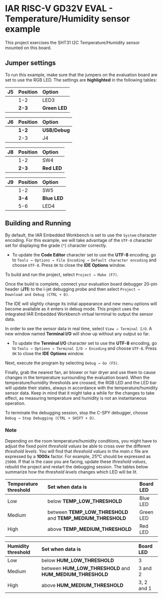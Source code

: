 # IAR RISC-V GD32V EVAL - Temperature/Humidity sensor example

This project exercises the SHT31 I2C Temperature/Humidity sensor mounted on this board.

## Jumper settings

To run this example, make sure that the jumpers on the evaluation board are set to use the RGB LED. 
The settings are __highlighted__ in the following tables: 

| __J5__         | __Position__    |  __Option__    |
| :------------- | :-------------- | :------------- |
|                | 1-2             | LED3           |
|                | __2-3__         | __Green LED__  |

| __J6__         | __Position__    |  __Option__    |
| :------------- | :-------------- | :------------- |
|                | __1-2__         | __USB/Debug__  |
|                | 2-3             | J4             |

| __J8__         | __Position__    |  __Option__    |
| :------------- | :-------------- | :------------- |
|                | 1-2             | SW4            |
|                | __2-3__         | __Red LED__    |

| __J9__         | __Position__    |  __Option__    |
| :------------- | :-------------- | :------------- |
|                | 1-2             | SW5            |
|                | __3-4__         | __Blue LED__   |
|                | 5-6             | LED4           |

## Building and Running

By default, the IAR Embedded Workbench is set to use the `System` character encoding. For this example, we will take advantage of the `UTF-8` character set for displaying the grade (__`°`__) character correctly.

* To update the __Code Editor__ character set to use the __UTF-8__ encoding, go to `Tools → Options → File Encoding → Default character encoding` and choose `UTF-8`. Press `OK` to close the __IDE Options__ window.

To build and run the project, select `Project → Make (F7)`.

Once the build is complete, connect your evaluation board debugger 20-pin header (__J11__) to the I-jet debugging probe and then select `Project → Download and Debug (CTRL + D)`.

The IDE will slightly change its initial appearance and new menu options will become available as it enters in debug mode.
This project uses the integrated IAR Embedded Workbench virtual terminal to output the sensor data.

In order to see the sensor data in real time, select `View → Terminal I/O`. A new window named __Terminal I/O__ will show up without any output so far.

* To update the __Terminal I/O__ character set to use the __UTF-8__ encoding, go to `Tools → Options → Terminal I/O → Encoding` and choose `UTF-8`. Press `OK` to close the  __IDE Options__ window.

Next, execute the program by selecting `Debug → Go (F5)`.

Finally, grab the nearest fan, air blower or hair dryer and use them to cause changes in the temperature surrounding the evaluation board. When the temperature/humidity thresholds are crossed, the RGB LED and the LED bar will update their states, always in accordance with the temperature/humidity sensor data. Keep in mind that it might take a while for the changes to take effect, as measuring temperature and humidity is not an instantaneous operation.

To terminate the debugging session, stop the C-SPY debugger, choose `Debug → Stop Debugging (CTRL + SHIFT + D)`.

### Note

Depending on the room temperature/humidity conditions, you might have to adjust the fixed point _threshold values_ be able to cross over the different _threshold levels_. You will find that _threshold values_ in the _main.c_ file are expressed by a __1000x__ factor. For example, 25°C should be expressed as `25000`. If that is the case you are facing, update these _threshold values_, rebuild the project and restart the debugging session. The tables below summarize how the _threshold levels_ changes which LED will be lit.

| __Temperature threshold__ |  __Set when data is__                                          | __Board LED__  |
| :--------------           | :-------------                                                 | :-------       |
| Low                       | below __TEMP_LOW_THRESHOLD__                                   | Blue LED       |
| Medium                    | between __TEMP_LOW_THRESHOLD__ and __TEMP_MEDIUM_THRESHOLD__   | Green LED      |
| High                      | above __TEMP_MEDIUM_THRESHOLD__                                | Red LED        |

| __Humidity threshold__    |  __Set when data is__                                          | __Board LED__  |
| :--------------           | :-------------                                                 | :--------      |
| Low                       | below __HUM_LOW_THRESHOLD__                                    | 3              |
| Medium                    | between __HUM_LOW_THRESHOLD__ and __HUM_MEDIUM_THRESHOLD__     | 3 and 2        |           
| High                      | above __HUM_MEDIUM_THRESHOLD__                                 | 3, 2 and 1     |
